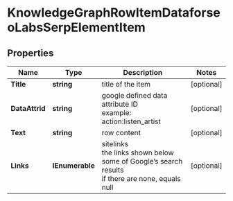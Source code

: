 # KnowledgeGraphRowItemDataforseoLabsSerpElementItem


## Properties

| Name | Type | Description | Notes |
|------------ | ------------- | ------------- | -------------|
**Title** | **string** | title of the item |[optional]|
**DataAttrid** | **string** | google defined data attribute ID<br>example:<br>action:listen_artist |[optional]|
**Text** | **string** | row content |[optional]|
**Links** | **IEnumerable<LinkElement>** | sitelinks<br>the links shown below some of Google’s search results<br>if there are none, equals null |[optional]|